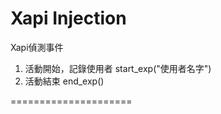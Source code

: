 # Xapi  Injection 
Xapi偵測事件

1. 活動開始，記錄使用者 start_exp("使用者名字")
2. 活動結束 end_exp()

=====================
